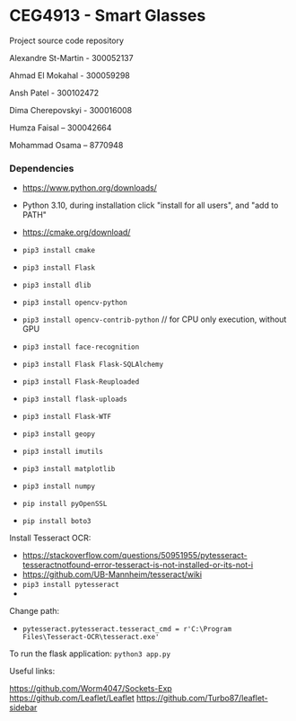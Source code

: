 # CEG4913 - Smart Glasses

Project source code repository

Alexandre St-Martin - 300052137

Ahmad El Mokahal - 300059298

Ansh Patel - 300102472

Dima Cherepovskyi - 300016008

Humza Faisal – 300042664

Mohammad Osama – 8770948

### Dependencies

* https://www.python.org/downloads/
* Python 3.10, during installation click "install for all users", and "add to PATH"
* https://cmake.org/download/


* `pip3 install cmake`
* `pip3 install Flask`
* `pip3 install dlib`
* `pip3 install opencv-python`
* `pip3 install opencv-contrib-python` // for CPU only execution, without GPU
* `pip3 install face-recognition`
* `pip3 install Flask Flask-SQLAlchemy`
* `pip3 install Flask-Reuploaded`
* `pip3 install flask-uploads`
* `pip3 install Flask-WTF`
* `pip3 install geopy`
* `pip3 install imutils`
* `pip3 install matplotlib`
* `pip3 install numpy`
* `pip install pyOpenSSL`
* `pip install boto3`

Install Tesseract OCR:

* https://stackoverflow.com/questions/50951955/pytesseract-tesseractnotfound-error-tesseract-is-not-installed-or-its-not-i
* https://github.com/UB-Mannheim/tesseract/wiki
* `pip3 install pytesseract`
* 
Change path:
* `pytesseract.pytesseract.tesseract_cmd = r'C:\Program Files\Tesseract-OCR\tesseract.exe'`

To run the flask application: `python3 app.py`

Useful links:

https://github.com/Worm4047/Sockets-Exp
https://github.com/Leaflet/Leaflet
https://github.com/Turbo87/leaflet-sidebar

